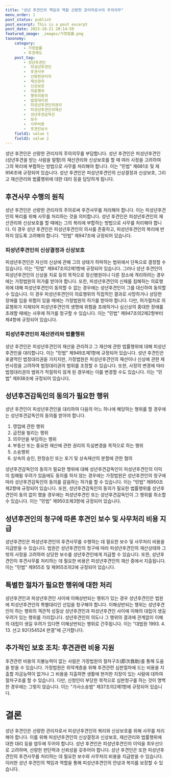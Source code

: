 ```yaml
---
title: "성년 후견인의 책임과 역할 선량한 관리자로서의 주의의무"
menu_order: 1
post_status: publish
post_excerpt: This is a post excerpt
post_date: 2023-10-21 20:14:59
featured_image: _images/가정법률.png
taxonomy:
    category:
        - 가정법률
        - 후견제도
    post_tag:
        - 성년후견인
        -  피성년후견인
        -  후견사무
        -  선량한관리자
        -  재산관리
        -  신상보호
        -  의료행위
        -  행위의동의
        -  법정대리권
        -  피성년후견인의권리
        -  피성년후견인의재산
        -  성년후견감독인
        -  보수
        -  사무비용
        -  후견인보수
    field1: value 1
    field2: value 2
---
```



성년 후견인은 선량한 관리자의 주의의무를 부담합니다. 성년 후견인은 피성년후견인(성년후견을 받는 사람을 말함)의 재산관리와 신상보호를 할 때 여러 사정을 고려하여 그의 복리에 부합하는 방법으로 사무를 처리해야 합니다. 이는 "민법" 제681조 및 제956조에 규정되어 있습니다. 성년 후견인은 피성년후견인의 신상결정과 신상보호, 그리고 재산관리와 법률행위에 대한 대리 등을 담당하게 됩니다.

## 후견사무 수행의 원칙

성년 후견인은 선량한 관리자의 주의로써 후견사무를 처리해야 합니다. 이는 피성년후견인의 복리를 위해 사무를 처리하는 것을 의미합니다. 성년 후견인은 피성년후견인의 재산관리와 신상보호를 할 때에는 그의 복리에 부합하는 방법으로 사무를 처리해야 합니다. 이 경우 성년 후견인은 피성년후견인의 의사를 존중하고, 피성년후견인의 복리에 반하지 않도록 고려해야 합니다. "민법" 제947조에 규정되어 있습니다.

### 피성년후견인의 신상결정과 신상보호

피성년후견인은 자신의 신상에 관해 그의 상태가 허락하는 범위에서 단독으로 결정할 수 있습니다. 이는 "민법" 제947조의2제1항에 규정되어 있습니다. 그러나 성년 후견인이 피성년후견인의 신상을 치료 등의 목적으로 정신병원이나 다른 장소에 격리하려는 경우에는 가정법원의 허가를 받아야 합니다. 또한, 피성년후견인의 신체를 침해하는 의료행위에 대해 피성년후견인이 동의할 수 없는 경우에는 성년후견인이 그를 대신하여 동의할 수 있습니다. 이 경우 피성년후견인이 의료행위의 직접적인 결과로 사망하거나 상당한 장애를 입을 위험이 있을 때에는 가정법원의 허가를 받아야 합니다. 다만, 허가절차로 의료행위가 지체되어 피성년후견인의 생명에 위험을 초래하거나 심신상의 중대한 장애를 초래할 때에는 사후에 허가를 청구할 수 있습니다. 이는 "민법" 제947조의2제2항부터 제4항에 규정되어 있습니다.

### 피성년후견인의 재산관리와 법률행위

성년 후견인은 피성년후견인의 재산을 관리하고 그 재산에 관한 법률행위에 대해 피성년후견인을 대리합니다. 이는 "민법" 제949조제1항에 규정되어 있습니다. 성년 후견인은 포괄적인 법정대리권을 가지지만, 가정법원은 피성년후견인의 재산이나 신상에 관한 제반사정을 고려하여 법정대리권의 범위를 조정할 수 있습니다. 또한, 사정의 변경에 따라 법정대리권의 범위가 적절하지 않게 된 경우에는 이를 변경할 수도 있습니다. 이는 "민법" 제938조에 규정되어 있습니다.

## 성년후견감독인의 동의가 필요한 행위

성년 후견인이 피성년후견인을 대리하여 다음의 어느 하나에 해당하는 행위를 할 경우에는 성년후견감독인의 동의를 받아야 합니다.

1. 영업에 관한 행위
2. 금전을 빌리는 행위
3. 의무만을 부담하는 행위
4. 부동산 또는 중요한 재산에 관한 권리의 득실변경을 목적으로 하는 행위
5. 소송행위
6. 상속의 승인, 한정승인 또는 포기 및 상속재산의 분할에 관한 협의

성년후견감독인의 동의가 필요한 행위에 대해 성년후견감독인이 피성년후견인의 이익이 침해될 우려가 있음에도 동의를 하지 않는 경우에는 가정법원은 성년후견인의 청구에 따라 성년후견감독인의 동의를 갈음하는 허가를 할 수 있습니다. 이는 "민법" 제950조제2항에 규정되어 있습니다. 또한, 성년후견감독인의 동의가 필요한 법률행위를 성년후견인이 동의 없이 했을 경우에는 피성년후견인 또는 성년후견감독인이 그 행위를 취소할 수 있습니다. 이는 "민법" 제950조제3항에 규정되어 있습니다.

## 성년후견인의 청구에 따른 후견인 보수 및 사무처리 비용 지급

성년후견인은 피성년후견인의 후견사무를 수행하는 데 필요한 보수 및 사무처리 비용을 지급받을 수 있습니다. 법원은 성년후견인의 청구에 따라 피성년후견인의 재산상태와 그 밖의 사정을 고려하여 상당한 보수를 성년후견인에게 지급할 수 있습니다. 또한, 성년후견인이 후견사무를 처리하는 데 필요한 비용은 피성년후견인의 재산 중에서 지출됩니다. 이는 "민법" 제955조 및 제955조의2에 규정되어 있습니다.

## 특별한 절차가 필요한 행위에 대한 처리

성년후견인과 피성년후견인 사이에 이해상반되는 행위가 있는 경우 성년후견인은 법원에 피성년후견인의 특별대리인 선임을 청구해야 합니다. 이해상반되는 행위는 성년후견인이 하는 행위의 객관적 성질상 성년후견인과 피성년후견인 사이에 이해의 대립이 생길 우려가 있는 행위를 가리킵니다. 성년후견인의 의도나 그 행위의 결과에 관계없이 이해의 대립이 생길 우려가 있다면 이해상반되는 행위로 간주됩니다. 이는 "대법원 1993. 4. 13. 선고 92다54524 판결"에 근거합니다.

## 추가적인 보호 조치: 후견관련 비용 지원

후견관련 비용의 지불능력이 없는 사람은 가정법원의 절차구조(節次救助)를 통해 도움을 받을 수 있습니다. 가정법원은 취약계층을 위해 후견관련 심판절차에 드는 비용을 지출할 자금능력이 없거나 그 비용을 지출하면 생활에 현저한 지장이 있는 사람에 대하여 절차구조를 할 수 있습니다. 다만, 신청인이 부당한 목적으로 심판청구를 하는 것이 명백한 경우에는 그렇지 않습니다. 이는 "가사소송법" 제37조의2제1항에 규정되어 있습니다.

# 결론

성년 후견인은 선량한 관리자로서 피성년후견인의 복리와 신상보호를 위해 사무를 처리해야 합니다. 이를 위해 피성년후견인의 신상결정과 신상보호, 재산관리와 법률행위에 대한 대리 등을 염두에 두어야 합니다. 성년 후견인은 피성년후견인의 이익을 최우선으로 고려하며, 선량한 판단력과 신뢰성을 갖추어야 합니다. 성년 후견인은 또한 피성년후견인의 후견사무를 처리하는 데 필요한 보수와 사무처리 비용을 지급받을 수 있습니다. 이러한 성년 후견인의 책임과 역할을 통해 피성년후견인의 안녕과 복지를 보장할 수 있습니다.

